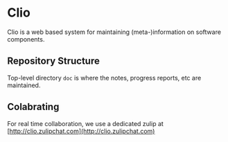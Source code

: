 # Clio

Clio is a web based system for maintaining (meta-)information on software components.

## Repository Structure

Top-level directory `doc` is where the notes, progress reports, etc are maintained.

## Colabrating

For real time collaboration, we use a dedicated zulip at [http://clio.zulipchat.com](http://clio.zulipchat.com)
